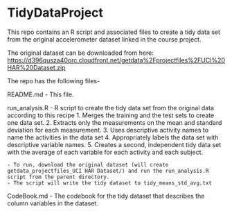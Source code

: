 TidyDataProject
===============

This repo contains an R script and associated files to create a tidy data set from the original accelerometer dataset linked in the course project.

The original dataset can be downloaded from here:
https://d396qusza40orc.cloudfront.net/getdata%2Fprojectfiles%2FUCI%20HAR%20Dataset.zip 

The repo has the following files-

README.md
	- This file.

run_analysis.R
	- R script to create the tidy data set from the original data according to this recipe
    1. Merges the training and the test sets to create one data set.
    2. Extracts only the measurements on the mean and standard deviation for each measurement. 
    3. Uses descriptive activity names to name the activities in the data set
    4. Appropriately labels the data set with descriptive variable names. 
    5. Creates a second, independent tidy data set with the average of each variable for each activity and each subject. 

	- To run, download the original dataset (will create getdata_projectfiles_UCI HAR Dataset/) and run the run_analysis.R script from the parent directory.
	- The script will write the tidy dataset to tidy_means_std_avg.txt

CodeBook.md
	- The codebook for the tidy dataset that describes the column variables in the dataset.
